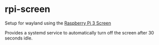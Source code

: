 # rpi-screen
Setup for wayland using the [Raspberry Pi 3 Screen](https://www.raspberrypi.com/products/raspberry-pi-touch-display/)

Provides a systemd service to automatically turn off the screen after 30 seconds idle.
